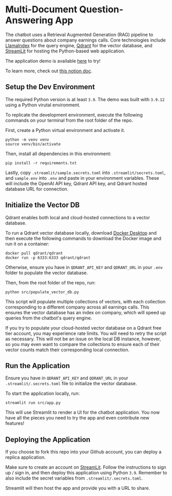 # Multi-Document Question-Answering App

The chatbot uses a Retrieval Augmented Generation (RAG) pipeline to answer questions about company earnings calls. Core technologies include [LlamaIndex](https://docs.llamaindex.ai/en/stable) for the query engine, [Qdrant](https://qdrant.tech) for the vector database, and [StreamLit](https://share.streamlit.io/) for hosting the Python-based web application.

The application demo is available [here](https://avasisht23-rag-demo.streamlit.app/) to try!

To learn more, check out [this notion doc](https://ultra-blarney-71a.notion.site/RFC-Document-Based-Q-A-Chatbot-d0fb35d64e794326a31ae4b45eb120e5?pvs=4).

## Setup the Dev Environment

The required Python version is at least `3.9`. The demo was built with `3.9.12` using a Python virutal environment.

To replicate the development environment, execute the following commands on your terminal from the root folder of the repo.

First, create a Python virtual environment and activate it.
```
python -m venv venv
source venv/bin/activate
```

Then, install all dependencies in this environment:
```
pip install -r requirements.txt
```

Lastly, copy `.streamlit/sample.secrets.toml` into `.streamlit/secrets.toml`, and `sample.env` into `.env` and paste in your environment variables. These will include the OpenAI API key, Qdrant API key, and Qdrant hosted database URL for connection.

## Initialize the Vector DB

Qdrant enables both local and cloud-hosted connections to a vector database. 

To run a Qdrant vector database locally, download [Docker Desktop](https://www.docker.com/products/docker-desktop/) and then execute the following commands to download the Docker image and run it on a container:

```
docker pull qdrant/qdrant
docker run -p 6333:6333 qdrant/qdrant
```

Otherwise, ensure you have in `QDRANT_API_KEY` and `QDRANT_URL` in your `.env` folder to populate the vector database.

Then, from the root folder of the repo, run:
```
python src/populate_vector_db.py
```

This script will populate multiple collections of vectors, with each collection corresponding to a different company across all earnings calls. This ensures the vector database has an index on company, which will speed up queries from the chatbot's query engine.

If you try to populate your cloud-hosted vector database on a Qdrant free tier account, you may experience rate limits. You will need to retry the script as necessary. This will not be an issue on the local DB instance, however, so you may even want to compare the collections to ensure each of their vector counts match their corresponding local connection.

## Run the Application

Ensure you have in `QDRANT_API_KEY` and `QDRANT_URL` in your `.streamlit/.secrets.toml` file to initialize the vector database.

To start the application locally, run:
```
streamlit run src/app.py
```

This will use Streamlit to render a UI for the chatbot application. You now have all the pieces you need to try the app and even contribute new features!

## Deploying the Application

If you choose to fork this repo into your Github account, you can deploy a replica application.

Make sure to create an account on [StreamLit](https://share.streamlit.io/). Follow the instructions to sign up / sign in, and then deploy this application using Python `3.9`. Remember to also include the secret variables from `.streamlit/.secrets.toml`.

Streamlit will then host the app and provide you with a URL to share.
